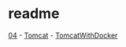 # readme

[04](./04/readme.md)
    - [Tomcat](./04/tomcat.md)
    - [TomcatWithDocker](./04/TomcatWithDocker.md)
